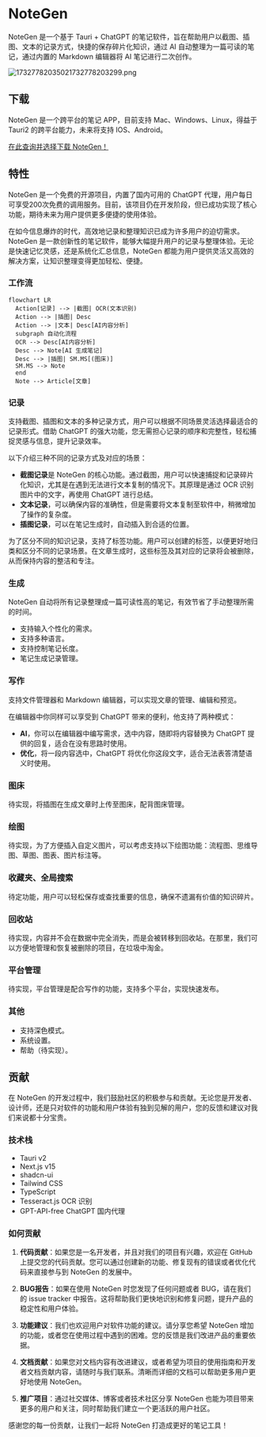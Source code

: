 # NoteGen

NoteGen 是一个基于 Tauri + ChatGPT 的笔记软件，旨在帮助用户以截图、插图、文本的记录方式，快捷的保存碎片化知识，通过 AI 自动整理为一篇可读的笔记，通过内置的 Markdown 编辑器将 AI 笔记进行二次创作。

![17327782035021732778203299.png](https://fastly.jsdelivr.net/gh/codexu/images@main/img/17327782035021732778203299.png)

## 下载

NoteGen 是一个跨平台的笔记 APP，目前支持 Mac、Windows、Linux，得益于 Tauri2 的跨平台能力，未来将支持 IOS、Android。

[在此查询并选择下载 NoteGen！](https://github.com/codexu/note-gen/releases)

## 特性

NoteGen 是一个免费的开源项目，内置了国内可用的 ChatGPT 代理，用户每日可享受200次免费的调用服务。目前，该项目仍在开发阶段，但已成功实现了核心功能，期待未来为用户提供更多便捷的使用体验。

在如今信息爆炸的时代，高效地记录和整理知识已成为许多用户的迫切需求。NoteGen 是一款创新性的笔记软件，能够大幅提升用户的记录与整理体验。无论是快速记忆灵感，还是系统化汇总信息，NoteGen 都能为用户提供灵活又高效的解决方案，让知识整理变得更加轻松、便捷。

### 工作流

```mermaid
flowchart LR
  Action[记录] --> |截图| OCR(文本识别)
  Action --> |插图| Desc
  Action --> |文本| Desc[AI内容分析]
  subgraph 自动化流程
  OCR --> Desc[AI内容分析]
  Desc --> Note[AI 生成笔记]
  Desc --> |插图| SM.MS[(图床)]
  SM.MS --> Note
  end
  Note --> Article[文章]
```

### 记录

支持截图、插图和文本的多种记录方式，用户可以根据不同场景灵活选择最适合的记录形式。借助 ChatGPT 的强大功能，您无需担心记录的顺序和完整性，轻松捕捉灵感与信息，提升记录效率。

以下介绍三种不同的记录方式及对应的场景：

- **截图记录**是 NoteGen 的核心功能。通过截图，用户可以快速捕捉和记录碎片化知识，尤其是在遇到无法进行文本复制的情况下。其原理是通过 OCR 识别图片中的文字，再使用 ChatGPT 进行总结。
- **文本记录**，可以确保内容的准确性，但是需要将文本复制至软件中，稍微增加了操作的复杂度。
- **插图记录**，可以在笔记生成时，自动插入到合适的位置。

为了区分不同的知识记录，支持了标签功能。用户可以创建的标签，以便更好地归类和区分不同的记录场景。在文章生成时，这些标签及其对应的记录将会被删除，从而保持内容的整洁和专注。

### 生成

NoteGen 自动将所有记录整理成一篇可读性高的笔记，有效节省了手动整理所需的时间。

- 支持输入个性化的需求。
- 支持多种语言。
- 支持控制笔记长度。
- 笔记生成记录管理。

### 写作

支持文件管理器和 Markdown 编辑器，可以实现文章的管理、编辑和预览。

在编辑器中你同样可以享受到 ChatGPT 带来的便利，他支持了两种模式：

- **AI**，你可以在编辑器中编写需求，选中内容，随即将内容替换为 ChatGPT 提供的回复，适合在没有思路时使用。
- **优化**，将一段内容选中，ChatGPT 将优化你这段文字，适合无法表答清楚语义时使用。

### 图床

待实现，将插图在生成文章时上传至图床，配背图床管理。

### 绘图

待实现，为了方便插入自定义图片，可以考虑支持以下绘图功能：流程图、思维导图、草图、图表、图片标注等。

### 收藏夹、全局搜索

待定功能，用户可以轻松保存或查找重要的信息，确保不遗漏有价值的知识碎片。

### 回收站

待实现，内容并不会在数据中完全消失，而是会被转移到回收站。在那里，我们可以方便地管理和恢复被删除的项目，在垃圾中淘金。

### 平台管理

待实现，平台管理是配合写作的功能，支持多个平台，实现快速发布。

### 其他

- 支持深色模式。
- 系统设置。
- 帮助（待实现）。

## 贡献

在 NoteGen 的开发过程中，我们鼓励社区的积极参与和贡献。无论您是开发者、设计师，还是只对软件的功能和用户体验有独到见解的用户，您的反馈和建议对我们来说都十分宝贵。

### 技术栈

- Tauri v2
- Next.js v15
- shadcn-ui
- Tailwind CSS
- TypeScript
- Tesseract.js OCR 识别
- GPT-API-free ChatGPT 国内代理

### 如何贡献

1. **代码贡献**：如果您是一名开发者，并且对我们的项目有兴趣，欢迎在 GitHub 上提交您的代码贡献。您可以通过创建新的功能、修复现有的错误或者优化代码来直接参与到 NoteGen 的发展中。

2. **BUG报告**：如果在使用 NoteGen 时您发现了任何问题或者 BUG，请在我们的 issue tracker 中报告。这将帮助我们更快地识别和修复问题，提升产品的稳定性和用户体验。

3. **功能建议**：我们也欢迎用户对软件功能的建议。请分享您希望 NoteGen 增加的功能，或者您在使用过程中遇到的困难。您的反馈是我们改进产品的重要依据。

4. **文档贡献**：如果您对文档内容有改进建议，或者希望为项目的使用指南和开发者文档贡献内容，请随时与我们联系。清晰而详细的文档可以帮助更多用户更好地使用 NoteGen。

5. **推广项目**：通过社交媒体、博客或者技术社区分享 NoteGen 也能为项目带来更多的用户和关注，同时帮助我们建立一个更活跃的用户社区。

感谢您的每一份贡献，让我们一起将 NoteGen 打造成更好的笔记工具！
